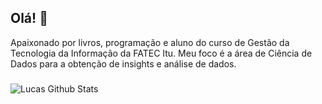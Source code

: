 ## Olá! 🚀

Apaixonado por livros, programação e aluno do curso de Gestão da Tecnologia da Informação da FATEC Itu. Meu foco é a área de Ciência de Dados para a obtenção de insights e análise de dados.

### 
![Lucas Github Stats](https://github-readme-stats.vercel.app/api?username=sanches8&show_icons=true&theme=github_dark)

